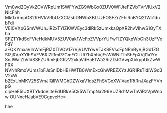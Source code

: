 Vm0wd2QyVkZOVWRpUm1SWFYwZG9WbGx0ZUV0WFJteFZVbTVrVlUxV2NIcFhh
Mk0xVmpGS2RHVkVRbUZXClZsbDNWbXBLUzFOSFZrZFhiRnBYQ21Wc1dubFdi
VEI0VXpGSmVWUnJiR2xTYlZKWVEyc3dlRk5zUmxkaQpXR2hvVlhwS1QyTXha
SFZTYkdScFVteHdkMUV5ZUV0ak1WcFpZVVprYUFwTlZYQkpWbGh3UzFVeFdY
aFQKYmxaVllrWmFjRlZ0TlVOV1ZrVjVUVlYwVTJKSFVscFpNRnByVjBGd1ZG
SlZjRVpXYlhSVFV6RlZlRmRZCmFGUUtZbXhhVjFsWWNITlhSbEpXVjI1a1Yx
SnJWalZhVldSSFZURmFjbGRzV2xkaVdHaE1Wa2RrZDJGVwpXbkppUkZwWFRX
NVNhRmxVUms1bFJsSnlDbHBHWTB0WmExcGhWREZXYzJGR1RsTldiWGd3V2xW
b2ExUnMKV25SVmJIQllWMGhDZWxaV1dsZFhSVGxXWlVad1RtRnJXazFYVnpG
clpHeE5lUXBTYkdoVllteEdURkV5Ck5WTmpNa296VUZRd1MwTnViRzVpWnow
OUNncHJabVE9CgpveHc=

hhe